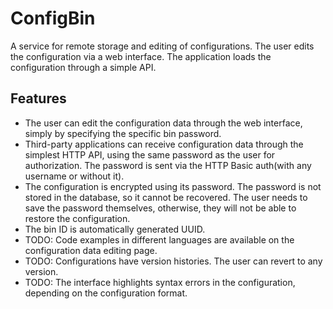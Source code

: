 # ConfigBin

A service for remote storage and editing of configurations. The user edits the configuration via a web interface. The application loads the configuration through a simple API.

## Features

- The user can edit the configuration data through the web interface, simply by specifying the specific bin password.
- Third-party applications can receive configuration data through the simplest HTTP API, using the same password as the user for authorization. The password is sent via the HTTP Basic auth(with any username or without it).
- The configuration is encrypted using its password. The password is not stored in the database, so it cannot be recovered. The user needs to save the password themselves, otherwise, they will not be able to restore the configuration.
- The bin ID is automatically generated UUID.
- TODO: Code examples in different languages are available on the configuration data editing page.
- TODO: Configurations have version histories. The user can revert to any version.
- TODO: The interface highlights syntax errors in the configuration, depending on the configuration format.
